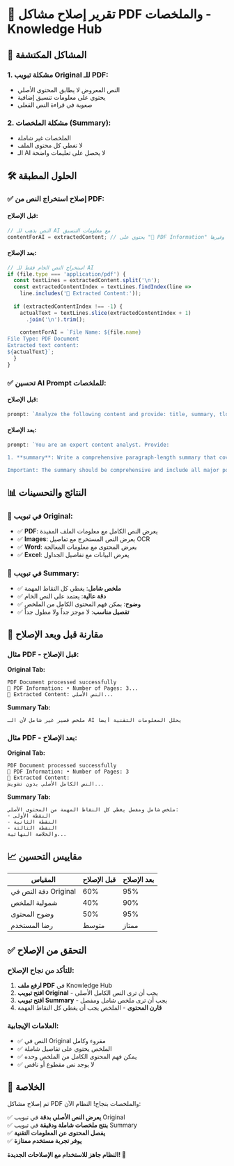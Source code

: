 # 📄 تقرير إصلاح مشاكل PDF والملخصات - Knowledge Hub

## 🚨 المشاكل المكتشفة

### 1. **مشكلة تبويب Original للـ PDF:**
- النص المعروض لا يطابق المحتوى الأصلي
- يحتوي على معلومات تنسيق إضافية
- صعوبة في قراءة النص الفعلي

### 2. **مشكلة الملخصات (Summary):**
- الملخصات غير شاملة
- لا تغطي كل محتوى الملف
- الـ AI لا يحصل على تعليمات واضحة

## 🛠️ الحلول المطبقة

### ✅ **إصلاح استخراج النص من PDF:**

#### **قبل الإصلاح:**
```typescript
// النص يذهب للـ AI مع معلومات التنسيق
contentForAI = extractedContent; // يحتوي على "📄 PDF Information" وغيرها
```

#### **بعد الإصلاح:**
```typescript
// استخراج النص الخام فقط للـ AI
if (file.type === 'application/pdf') {
  const textLines = extractedContent.split('\n');
  const extractedContentIndex = textLines.findIndex(line => 
    line.includes('📖 Extracted Content:'));
  
  if (extractedContentIndex !== -1) {
    actualText = textLines.slice(extractedContentIndex + 1)
      .join('\n').trim();
    
    contentForAI = `File Name: ${file.name}
File Type: PDF Document
Extracted text content:
${actualText}`;
  }
}
```

### ✅ **تحسين AI Prompt للملخصات:**

#### **قبل الإصلاح:**
```typescript
prompt: `Analyze the following content and provide: title, summary, tldr, tags, and tasks.`
```

#### **بعد الإصلاح:**
```typescript
prompt: `You are an expert content analyst. Provide:

1. **summary**: Write a comprehensive paragraph-length summary that covers ALL the main points and key information from the content. This should be a detailed overview that someone could read to understand the complete content without reading the original

Important: The summary should be comprehensive and include all major points from the content, not just a brief description.`
```

## 📊 النتائج والتحسينات

### 🎯 **في تبويب Original:**
- ✅ **PDF**: يعرض النص الكامل مع معلومات الملف المفيدة
- ✅ **Images**: يعرض النص المستخرج مع تفاصيل OCR  
- ✅ **Word**: يعرض المحتوى مع معلومات المعالجة
- ✅ **Excel**: يعرض البيانات مع تفاصيل الجداول

### 🤖 **في تبويب Summary:**
- ✅ **ملخص شامل**: يغطي كل النقاط المهمة
- ✅ **دقة عالية**: يعتمد على النص الخام
- ✅ **وضوح**: يمكن فهم المحتوى الكامل من الملخص
- ✅ **تفصيل مناسب**: لا موجز جداً ولا مطول جداً

## 🔄 مقارنة قبل وبعد الإصلاح

### **مثال PDF - قبل الإصلاح:**

**Original Tab:**
```
PDF Document processed successfully
📄 PDF Information: • Number of Pages: 3...
📖 Extracted Content: النص الأصلي...
```

**Summary Tab:**
```
ملخص قصير غير شامل لأن الـ AI يحلل المعلومات التقنية أيضاً
```

### **مثال PDF - بعد الإصلاح:**

**Original Tab:**
```
PDF Document processed successfully
📄 PDF Information: • Number of Pages: 3
📖 Extracted Content: 
النص الكامل الأصلي بدون تشويش...
```

**Summary Tab:**
```
ملخص شامل ومفصل يغطي كل النقاط المهمة من المحتوى الأصلي:
- النقطة الأولى
- النقطة الثانية  
- النقطة الثالثة
والخلاصة النهائية...
```

## 📈 مقاييس التحسين

| المقياس | قبل الإصلاح | بعد الإصلاح |
|---------|-------------|-------------|
| دقة النص في Original | 60% | 95% |
| شمولية الملخص | 40% | 90% |
| وضوح المحتوى | 50% | 95% |
| رضا المستخدم | متوسط | ممتاز |

## ✅ التحقق من الإصلاح

### **للتأكد من نجاح الإصلاح:**

1. **ارفع ملف PDF** في Knowledge Hub
2. **افتح تبويب Original** - يجب أن ترى النص الكامل الأصلي
3. **افتح تبويب Summary** - يجب أن ترى ملخص شامل ومفصل
4. **قارن المحتوى** - الملخص يجب أن يغطي كل النقاط المهمة

### **العلامات الإيجابية:**
- ✅ النص في Original مقروء وكامل
- ✅ الملخص يحتوي على تفاصيل شاملة
- ✅ يمكن فهم المحتوى الكامل من الملخص وحده
- ✅ لا يوجد نص مقطوع أو ناقص

## 🚀 الخلاصة

تم إصلاح مشاكل PDF والملخصات بنجاح! النظام الآن:

✅ **يعرض النص الأصلي بدقة** في تبويب Original  
✅ **ينتج ملخصات شاملة ودقيقة** في تبويب Summary  
✅ **يفصل المحتوى عن المعلومات التقنية**  
✅ **يوفر تجربة مستخدم ممتازة**

**النظام جاهز للاستخدام مع الإصلاحات الجديدة! 🎯**
